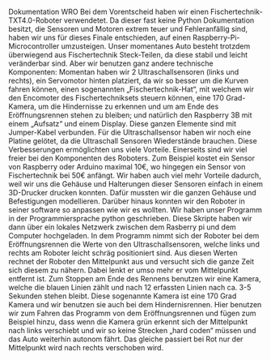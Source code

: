 Dokumentation WRO 
Bei dem Vorentscheid haben wir einen Fischertechnik-TXT4.0-Roboter verwendetet. Da dieser fast keine Python Dokumentation besitzt, die Sensoren und Motoren extrem teuer und Fehleranfällig sind, haben wir uns für dieses Finale entschieden, auf einen Raspberry-Pi-Microcontroller umzusteigen. Unser momentanes Auto besteht trotzdem überwiegend aus Fischertechnik Steck-Teilen, da diese stabil und leicht veränderbar sind. Aber wir benutzen ganz andere technische Komponenten: Momentan haben wir 2 Ultraschallsensoren (links und rechts), ein Servomotor hinten platziert, da wir so besser um die Kurven fahren können, einen sogenannten „Fischertechnik-Hat“, mit welchem wir den Encomoter des Fischertechniksets steuern können, eine 170 Grad-Kamera, um die Hindernisse zu erkennen und um am Ende des Eröffnungsrennen stehen zu bleiben; und natürlich den Raspberry 3B mit einem „Aufsatz“ und einem Display. Diese ganzen Elemente sind mit Jumper-Kabel verbunden. Für die Ultraschallsensor haben wir noch eine Platine gelötet, da die Ultraschall Sensoren Wiederstände brauchen. Diese Verbesserungen ermöglichten uns viele Vorteile. Einerseits sind wir viel freier bei den Komponenten des Roboters. Zum Beispiel kostet ein Sensor von Raspberry oder Arduino maximal 10€, wo hingegen ein Sensor von Fischertechnik bei 50€ anfängt. Wir haben auch viel mehr Vorteile dadurch, weil wir uns die Gehäuse und Halterungen dieser Sensoren einfach in einem 3D-Drucker drucken konnten. Dafür mussten wir die ganzen Gehäuse und Befestigungen modellieren. Darüber hinaus konnten wir den Roboter in seiner software so anpassen wie wir es wollten. Wir haben unser Programm in der Programmiersprache python geschrieben. Diese Skripte haben wir dann über ein lokales Netzwerk zwischen dem Rasberry pi und dem Computer hochgeladen. In dem Programm nimmt sich der Roboter bei dem Eröffnungsrennen die Werte von den Ultraschallsensoren, welche links und rechts am Roboter leicht schräg positioniert sind. Aus diesen Werten rechnet der Roboter den Mittelpunkt aus und versucht sich die ganze Zeit sich diesem zu nähern. Dabei lenkt er umso mehr er vom Mittelpunkt entfernt ist. Zum Stoppen am Ende des Rennens benutzen wir eine Kamera, welche die blauen Linien zählt und nach 12 erfassten Linien nach ca. 3-5 Sekunden stehen bleibt. Diese sogenannte Kamera ist eine 170 Grad Kamera und wir benutzen sie auch bei dem Hindernisrennen. Hier benutzen wir zum Fahren das Programm von dem Eröffnungsrennen und fügen zum Beispiel hinzu, dass wenn die Kamera grün erkennt sich der Mittelpunkt nach links verschiebt und wir so keine Strecken „hard coden“ müssen und das Auto weiterhin autonom fährt. Das gleiche passiert bei Rot nur der Mittelpunkt wird nach rechts verschoben wird. 

